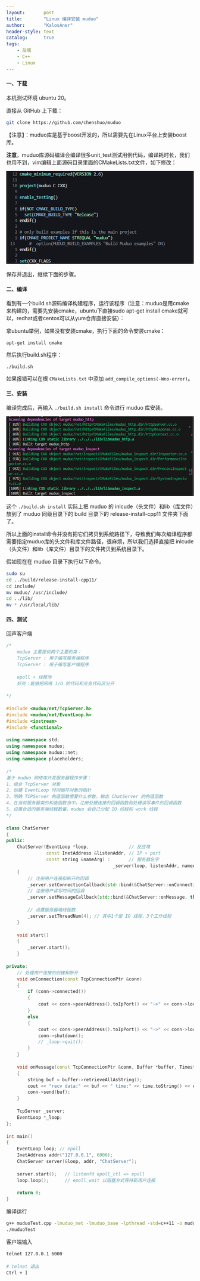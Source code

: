 ```yaml
---
layout:       post
title:        "Linux 编译安装 muduo"
author:       "KalosAner"
header-style: text
catalog:      true
tags:
    - 后端
    - C++
    - Linux
---
```


#### 一、下载

本机测试环境 ubuntu 20。

直接从 GitHub 上下载：

```sh
git clone https://github.com/chenshuo/muduo
```

【注意】：muduo库是基于boost开发的，所以需要先在Linux平台上安装boost库。

**注意**，muduo库源码编译会编译很多unit_test测试用例代码，编译耗时长，我们也用不到，vim编辑上面源码目录里面的CMakeLists.txt文件，如下修改：

![Snipaste_2025-04-30_15-09-30](\img\in-post\Snipaste_2025-04-30_15-09-30.png)

保存并退出，继续下面的步骤。

#### 二、编译

看到有一个build.sh源码编译构建程序，运行该程序（注意：muduo是用cmake来构建的，需要先安装cmake，ubuntu下直接sudo apt-get install cmake就可以，redhat或者centos可以从yum仓库直接安装）：

拿ubuntu举例，如果没有安装cmake，执行下面的命令安装cmake：

```
apt-get install cmake
```

然后执行build.sh程序：

```
./build.sh
```

如果报错可以在根 `CMakeLists.txt` 中添加 `add_compile_options(-Wno-error)`。

#### 三、安装

编译完成后，再输入 `./build.sh install` 命令进行 muduo 库安装。

![Snipaste_2025-04-30_15-32-46.png](\img\in-post\Snipaste_2025-04-30_15-32-46.png)

这个 `./build.sh install` 实际上把 muduo 的 inlcude（头文件）和lib（库文件）放到了 muduo 同级目录下的 build 目录下的 release-install-cpp11 文件夹下面了。

所以上面的install命令并没有把它们拷贝到系统路径下，导致我们每次编译程序都需要指定muduo库的头文件和库文件路径，很麻烦，所以我们选择直接把 inlcude（头文件）和lib（库文件）目录下的文件拷贝到系统目录下。

假如现在在 muduo 目录下执行以下命令。

```sh
sudo su
cd ../build/release-install-cpp11/
cd include/
mv muduo/ /usr/include/
cd ../lib/
mv * /usr/local/lib/
```

#### 四、测试

回声客户端

```cpp
/*
    muduo 主要提供两个主要的类：
    TcpServer : 用于编写服务端程序
    TcpServer : 用于编写客户端程序

    epoll + 线程池
    好处：能够把网络 I/O 的代码和业务代码区分开

*/

#include <muduo/net/TcpServer.h>
#include <muduo/net/EventLoop.h>
#include <iostream>
#include <functional>

using namespace std;
using namespace muduo;
using namespace muduo::net;
using namespace placeholders;

/*
基于 muduo 网络库开发服务器程序步骤：
1、组合 TcpServer 对象
2、创建 EventLoop 时间循环对象的指针
3、明确 TCPServer 构造函数需要什么参数，输出 ChatServer 的构造函数
4、在当前服务器类的构造函数当中，注册处理连接的回调函数和处理读写事件的回调函数
5、设置合适的服务端线程数量，muduo 会自己分配 IO 线程和 work 线程
*/

class ChatServer
{
public:
    ChatServer(EventLoop *loop,               // 反应堆
               const InetAddress &listenAddr, // IP + port
               const string &nameArg) :       // 服务器名字
                                        _server(loop, listenAddr, nameArg), _loop(loop)
    {
        // 注册用户连接和断开的回调
        _server.setConnectionCallback(std::bind(&ChatServer::onConnection, this, _1));
        // 注册用户读写时间的回调
        _server.setMessageCallback(std::bind(&ChatServer::onMessage, this, _1, _2, _3));

        // 设置服务器端线程数
        _server.setThreadNum(4); // 其中1个是 IO 线程，3个工作线程
    }

    void start()
    {
        _server.start();
    }

private:
    // 处理用户连接的创建和断开
    void onConnection(const TcpConnectionPtr &conn)
    {
        if (conn->connected())
        {
            cout << conn->peerAddress().toIpPort() << "->" << conn->localAddress().toIpPort() << " :Online" << endl;
        }
        else
        {
            cout << conn->peerAddress().toIpPort() << "->" << conn->localAddress().toIpPort() << " :Offline" << endl;
            conn->shutdown();
            // _loop->quit();
        }
    }

    void onMessage(const TcpConnectionPtr &conn, Buffer *buffer, Timestamp time)
    {
        string buf = buffer->retrieveAllAsString();
        cout << "recv data:" << buf << " time:" << time.toString() << endl;
        conn->send(buf);
    }

    TcpServer _server;
    EventLoop *_loop;
};

int main()
{
    EventLoop loop; // epoll
    InetAddress addr("127.0.0.1", 6000);
    ChatServer server(&loop, addr, "ChatServer");

    server.start();   // listenfd epoll_ctl => epoll
    loop.loop();      // epoll_wait 以阻塞方式等待新用户连接

    return 0;
}
```

编译运行

```sh
g++ muduoTest.cpp -lmuduo_net -lmuduo_base -lpthread -std=c++11 -o muduoTest
./muduoTest
```

客户端输入

```sh
telnet 127.0.0.1 6000

# telnet 退出
Ctrl + ]
```

